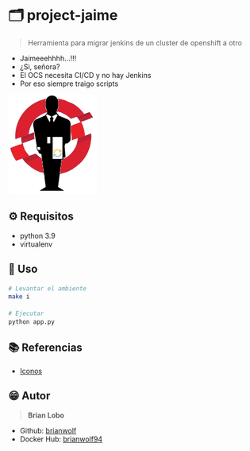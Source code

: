 # :card_index_dividers: project-jaime

> Herramienta para migrar jenkins de un cluster de openshift a otro

- Jaimeeehhhh...!!!
- ¿Si, señora?
- El OCS necesita CI/CD y no hay Jenkins
- Por eso siempre traigo scripts

![alt](img/jaime.png)

## :gear: Requisitos

* python 3.9
* virtualenv

## :tada: Uso

```bash
# Levantar el ambiente
make i

# Ejecutar
python app.py
```

## :books: Referencias

* [Iconos](https://github.com/ikatyang/emoji-cheat-sheet/blob/master/README.md)

## :grin: Autor

> **Brian Lobo**

* Github: [brianwolf](https://github.com/brianwolf)
* Docker Hub:  [brianwolf94](https://hub.docker.com/u/brianwolf94)

